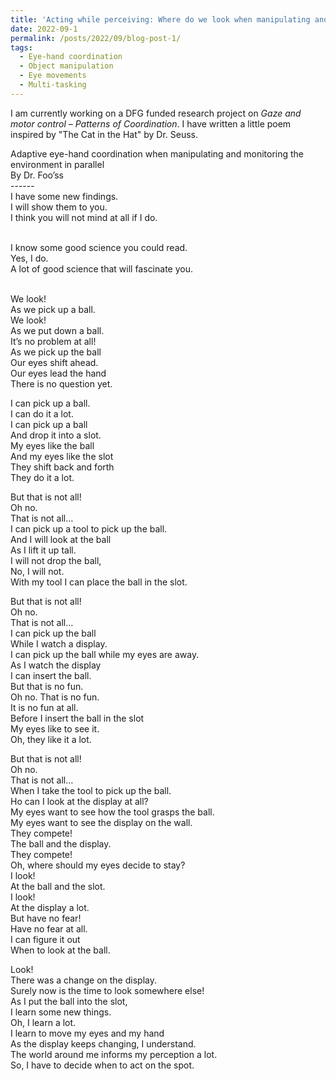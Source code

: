 ```yaml
---
title: 'Acting while perceiving: Where do we look when manipulating and monitoring the environment in parallel?'
date: 2022-09-1
permalink: /posts/2022/09/blog-post-1/
tags:
  - Eye-hand coordination
  - Object manipulation
  - Eye movements
  - Multi-tasking
---
```


I am currently working on a DFG funded research project on <i>Gaze and motor control – Patterns of Coordination</i>. I have written a little poem inspired by "The Cat in the Hat" by Dr. Seuss.

Adaptive eye-hand coordination when manipulating and monitoring the environment in parallel <br/>
By Dr. Foo’ss <br/>
------ <br/>
I have some new findings. <br/>
I will show them to you. <br/>
I think you will not mind at all if I do. <br/> <br/>

I know some good science you could read. <br/>
Yes, I do. <br/>
A lot of good science that will fascinate you. <br/> <br/>

We look! <br/>
As we pick up a ball. <br/>
We look! <br/>
As we put down a ball. <br/>
It’s no problem at all! <br/>
As we pick up the ball <br/>
Our eyes shift ahead. <br/>
Our eyes lead the hand <br/>
There is no question yet. <br/>

I can pick up a ball. <br/>
I can do it a lot. <br/>
I can pick up a ball <br/>
And drop it into a slot. <br/>
My eyes like the ball <br/>
And my eyes like the slot <br/>
They shift back and forth <br/>
They do it a lot. <br/>

But that is not all! <br/>
Oh no. <br/>
That is not all… <br/>
I can pick up a tool to pick up the ball. <br/>
And I will look at the ball <br/>
As I lift it up tall. <br/>
I will not drop the ball, <br/>
No, I will not. <br/>
With my tool I can place the ball in the slot. <br/>

But that is not all! <br/>
Oh no. <br/>
That is not all… <br/>
I can pick up the ball <br/>
While I watch a display. <br/>
I can pick up the ball while my eyes are away. <br/>
As I watch the display <br/>
I can insert the ball. <br/>
But that is no fun. <br/>
Oh no. That is no fun. <br/>
It is no fun at all. <br/>
Before I insert the ball in the slot <br/>
My eyes like to see it. <br/>
Oh, they like it a lot. <br/>

But that is not all! <br/>
Oh no. <br/>
That is not all… <br/>
When I take the tool to pick up the ball. <br/>
Ho can I look at the display at all? <br/>
My eyes want to see how the tool grasps the ball. <br/>
My eyes want to see the display on the wall. <br/>
They compete! <br/>
The ball and the display. <br/>
They compete! <br/>
Oh, where should my eyes decide to stay? <br/>
I look! <br/>
At the ball and the slot. <br/>
I look! <br/>
At the display a lot. <br/>
But have no fear! <br/>
Have no fear at all. <br/>
I can figure it out <br/>
When to look at the ball. <br/>

Look! <br/>
There was a change on the display. <br/>
Surely now is the time to look somewhere else! <br/>
As I put the ball into the slot, <br/>
I learn some new things. <br/>
Oh, I learn a lot. <br/>
I learn to move my eyes and my hand <br/>
As the display keeps changing, I understand. <br/>
The world around me informs my perception a lot. <br/>
So, I have to decide when to act on the spot.



